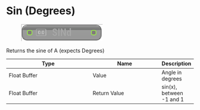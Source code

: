 # Sin (Degrees)

<div align="left" data-full-width="false">

<figure><img src="Sin_(Degrees).png" alt=""><figcaption></figcaption></figure>

</div>

Returns the sine of A (expects Degrees)

<table>
<thead><tr><th width="250">Type</th><th width="200">Name</th><th>Description</th></tr></thead>
<tbody>
<tr><td>Float Buffer</td><td>Value</td><td>Angle in degrees</td></tr>
<tr><td>Float Buffer</td><td>Return Value</td><td>sin(x), between -1 and 1</td></tr>
</tbody>
</table>